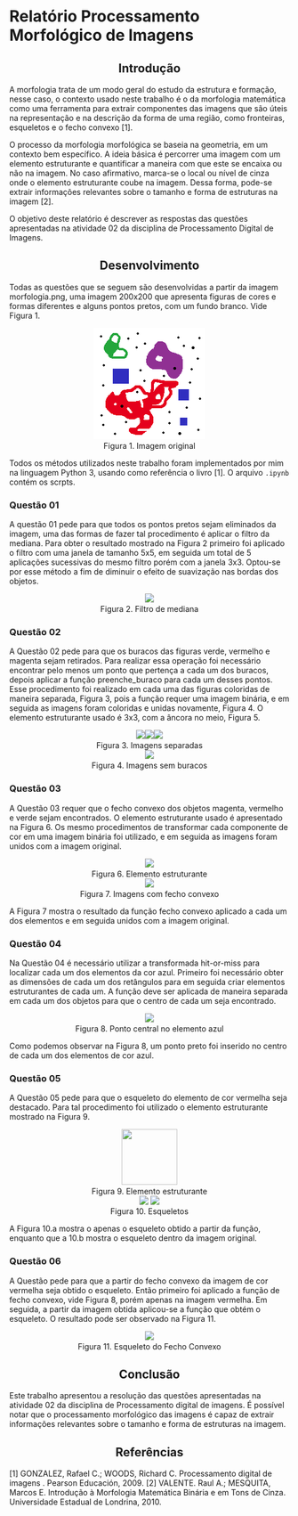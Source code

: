 
# Relatório Processamento Morfológico de Imagens

## 	<center>Introdução</center>
A morfologia trata de um modo geral do estudo da estrutura e formação, nesse caso, o contexto usado neste trabalho é o da morfologia matemática como uma ferramenta para extrair componentes das imagens que são úteis na representação e na descrição da forma de uma região, como fronteiras, esqueletos e o fecho convexo [1]. 

O processo da morfologia morfológica se baseia na geometria, em um contexto bem específico. A ideia básica é percorrer uma imagem com um elemento estruturante e quantificar a maneira com que este se encaixa ou não na imagem. No caso afirmativo, marca-se o local ou nível de cinza onde o elemento estruturante coube  na imagem. Dessa forma, pode-se extrair informações relevantes sobre o tamanho e forma de estruturas na imagem [2].

O objetivo deste relatório é descrever as respostas das questões apresentadas na atividade 02 da disciplina de Processamento Digital de Imagens.

 ## <center>Desenvolvimento</center>
 <p>
Todas as questões que se seguem são desenvolvidas a partir da imagem morfologia.png, uma imagem 200x200 que apresenta figuras de cores e formas diferentes e alguns pontos pretos, com um fundo branco. Vide Figura 1.
</p>

<center><img src="https://github.com/gabriel-arauj/Processamento-Morfologico-de-Imagens/blob/main/morfologia.png?raw=true"></center>
<center> Figura 1. Imagem original</center>

Todos os métodos utilizados neste trabalho foram implementados por mim na linguagem Python 3, usando como referência o livro [1]. O arquivo `.ipynb` contém os scrpts.

### Questão 01
A questão 01 pede para que todos os pontos pretos sejam eliminados da imagem, uma das formas de fazer tal procedimento é aplicar o filtro da mediana. Para obter o resultado mostrado na Figura 2 primeiro foi aplicado o filtro com uma janela de tamanho 5x5, em seguida um total de 5 aplicações sucessivas do mesmo filtro porém com a janela 3x3. Optou-se por esse método a fim de diminuir o efeito de suavização nas bordas dos objetos.
 <center><img src="https://github.com/gabriel-arauj/Processamento-Morfologico-de-Imagens/blob/main/quest%C3%A3o_01/questao_01.png?raw=true"></center>
<center> Figura 2. Filtro de mediana</center>

###  Questão 02
A Questão 02 pede para que os buracos das figuras verde, vermelho e magenta sejam retirados. Para realizar essa operação foi necessário encontrar pelo menos um ponto que pertença a cada um dos buracos, depois aplicar a função preenche_buraco para cada um desses pontos. Esse procedimento foi realizado em cada uma das figuras coloridas de maneira separada, Figura 3, pois a função requer uma imagem binária, e em seguida as imagens foram coloridas e  unidas novamente, Figura 4. O elemento estruturante usado é 3x3, com a âncora no meio, Figura 5.

 <center><img src="https://github.com/gabriel-arauj/Processamento-Morfologico-de-Imagens/blob/main/quest%C3%A3o_02/magenta.png?raw=true"><img src="https://github.com/gabriel-arauj/Processamento-Morfologico-de-Imagens/blob/main/quest%C3%A3o_02/vermelho.png?raw=true"><img src="https://github.com/gabriel-arauj/Processamento-Morfologico-de-Imagens/blob/main/quest%C3%A3o_02/verde.png?raw=true"></center>
<center> Figura 3. Imagens separadas</center>


 <center><img src="https://github.com/gabriel-arauj/Processamento-Morfologico-de-Imagens/blob/main/quest%C3%A3o_02/questao_02.png?raw=true"></center>
<center> Figura 4. Imagens sem buracos</center>

###  Questão 03
A Questão 03 requer que o fecho convexo dos objetos magenta, vermelho e verde sejam encontrados. O elemento estruturante usado é apresentado na Figura 6. Os mesmo procedimentos de transformar cada componente de cor em uma imagem binária foi utilizado, e em seguida as imagens foram unidos com a imagem original. 
 <center><img src="https://lh6.googleusercontent.com/FD3GtsIo7cAFvK2ZXNO3Irtn_FNWPvq2juLPLLGLtr6sT7ygvmehjKIKd2MsMCfx_t78y3zUGXtnb_FP9prKqWXSio9l63lU--7_VT4yzJg7Ng23vlbouNS3VHlOjzg1ZhyYHOcG"></center>
<center> Figura 6. Elemento estruturante</center>

 <center><img src="https://github.com/gabriel-arauj/Processamento-Morfologico-de-Imagens/blob/main/quest%C3%A3o_03/juntas.png?raw=true"></center>
<center>Figura 7. Imagens com fecho convexo  </center>


A Figura 7 mostra o resultado da função fecho convexo aplicado a cada um dos elementos e em seguida unidos com a imagem original.
### Questão 04
Na Questão 04 é necessário utilizar a transformada hit-or-miss para localizar cada um dos elementos da cor azul. Primeiro foi necessário obter as dimensões de cada um dos retângulos para em seguida criar elementos estruturantes de cada um. A função deve ser aplicada de maneira separada em cada um dos objetos para que o centro de cada um seja encontrado. 
 <center><img src="https://github.com/gabriel-arauj/Processamento-Morfologico-de-Imagens/blob/main/quest%C3%A3o_04/juntas.png?raw=true"></center>
<center>Figura 8. Ponto central no elemento azul   </center>

Como podemos observar na Figura 8, um ponto preto foi inserido no centro de cada um dos elementos de cor azul. 


### Questão 05
A Questão 05 pede para que o esqueleto do elemento de cor vermelha seja destacado. 
Para tal procedimento foi utilizado o elemento estruturante mostrado na Figura 9.
 <center><img width="100"  height="100" src="https://lh4.googleusercontent.com/hfj5NI4FKTx9IxxnqDSKjQuiSbfbc9SofUit3syU1kTFEuBpZCDOvwDSW3721aNz3WlPET_GmzAKdHb5nBvZ0GDRBvzkl67jOCO1eJnFLb-HVhKJeBQALRV92KMDrAHW5wmQw3Ea"></center>
<center>Figura 9.  Elemento estruturante </center>

 <center><img src="https://github.com/gabriel-arauj/Processamento-Morfologico-de-Imagens/blob/main/quest%C3%A3o_05/esqueleto.png?raw=true">
 <img src="https://github.com/gabriel-arauj/Processamento-Morfologico-de-Imagens/blob/main/quest%C3%A3o_05/juntas.png?raw=true"></center>
<center>Figura 10. Esqueletos </center>

A Figura 10.a mostra o apenas o esqueleto obtido a partir da função, enquanto que a 10.b mostra o esqueleto dentro da imagem original.

### Questão 06
A Questão pede para que a partir do fecho convexo da imagem de cor vermelha seja obtido o esqueleto. Então primeiro foi aplicado a função de fecho convexo, vide Figura 8, porém apenas na imagem vermelha. Em seguida, a partir da imagem obtida aplicou-se a função que obtém o esqueleto. O resultado pode ser observado na Figura 11.
 <center><img src="https://github.com/gabriel-arauj/Processamento-Morfologico-de-Imagens/blob/main/quest%C3%A3o_06/juntas.png?raw=true"></center>
<center>Figura 11. Esqueleto do Fecho Convexo</center>

 ## <center>Conclusão</center>
Este trabalho apresentou a resolução das questões apresentadas na atividade 02 da disciplina de  Processamento digital de imagens.
	É possível notar que o processamento morfológico das imagens é capaz de extrair informações relevantes sobre o tamanho e forma de estruturas na imagem.
 ## <center>Referências</center>	
[1] GONZALEZ, Rafael C.; WOODS, Richard C. Processamento digital de imagens . Pearson Educación, 2009.
[2] VALENTE. Raul A.; MESQUITA, Marcos E. Introdução à Morfologia Matemática Binária e em Tons de Cinza. Universidade Estadual de Londrina, 2010.

